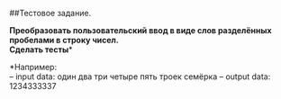 ##Тестовое задание.

**Преобразовать пользовательский ввод в виде слов разделённых пробелами в строку чисел.**\
**Сделать тесты***

*Например:\
– input data: один два три четыре пять троек семёрка
– output data: 1234333337

